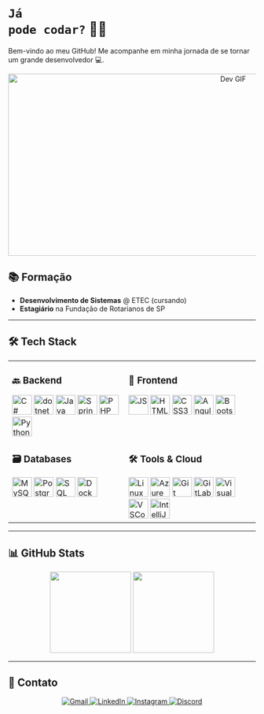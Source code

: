 # <code style="color:name_color">Já pode codar?</code> 👨‍💻

Bem-vindo ao meu GitHub! Me acompanhe em minha jornada de se tornar um grande desenvolvedor 💻.

<div align="center">
  <img src="https://i.pinimg.com/originals/e1/7a/b9/e17ab9681bec36303a67cd0e13a7b170.gif" alt="Dev GIF" width="900" height="370">
</div>

## 📚 Formação
- **Desenvolvimento de Sistemas** @ ETEC (cursando)
- **Estagiário** na Fundação de Rotarianos de SP

---

## 🛠 Tech Stack

<div align="center">
  <table>
    <tr>
      <!-- Coluna Backend -->
      <td valign="top">
        <h3>🔙 Backend</h3>
        <div>
          <img src="https://cdn.jsdelivr.net/gh/devicons/devicon/icons/csharp/csharp-original.svg" height="40" alt="C#"/>
          <img src="https://skillicons.dev/icons?i=dotnet" height="40" alt="dotnet"/>
          <img src="https://cdn.jsdelivr.net/gh/devicons/devicon/icons/java/java-original.svg" height="40" alt="Java"/>
          <img src="https://cdn.jsdelivr.net/gh/devicons/devicon/icons/spring/spring-original.svg" height="40" alt="Spring"/>
          <img src="https://cdn.jsdelivr.net/gh/devicons/devicon/icons/php/php-original.svg" height="40" alt="PHP"/>
          <img src="https://cdn.jsdelivr.net/gh/devicons/devicon/icons/python/python-original.svg" height="40" alt="Python"/>
        </div>
      </td>
      <!-- Coluna Frontend -->
      <td valign="top">
        <h3>🎨 Frontend</h3>
        <div>
          <img src="https://cdn.jsdelivr.net/gh/devicons/devicon/icons/javascript/javascript-original.svg" height="40" alt="JS"/>
          <img src="https://cdn.jsdelivr.net/gh/devicons/devicon/icons/html5/html5-original.svg" height="40" alt="HTML5"/>
          <img src="https://cdn.jsdelivr.net/gh/devicons/devicon/icons/css3/css3-original.svg" height="40" alt="CSS3"/>
          <img src="https://cdn.jsdelivr.net/gh/devicons/devicon/icons/angularjs/angularjs-original.svg" height="40" alt="Angular"/>
          <img src="https://cdn.jsdelivr.net/gh/devicons/devicon/icons/bootstrap/bootstrap-original.svg" height="40" alt="Bootstrap"/>
        </div>
      </td>
    </tr>
    <tr>
      <!-- Coluna Databases -->
      <td valign="top">
        <h3>🗃 Databases</h3>
        <div>
          <img src="https://cdn.jsdelivr.net/gh/devicons/devicon/icons/mysql/mysql-original.svg" height="40" alt="MySQL"/>
          <img src="https://cdn.jsdelivr.net/gh/devicons/devicon/icons/postgresql/postgresql-original.svg" height="40" alt="PostgreSQL"/>
          <img src="https://cdn.jsdelivr.net/gh/devicons/devicon/icons/microsoftsqlserver/microsoftsqlserver-plain.svg" height="40" alt="SQL Server"/>
          <img src="https://cdn.jsdelivr.net/gh/devicons/devicon/icons/docker/docker-original.svg" height="40" alt="Docker"/>
        </div>
      </td>
      <!-- Coluna Ferramentas -->
      <td valign="top">
        <h3>🛠 Tools & Cloud</h3>
        <div>
          <img src="https://cdn.jsdelivr.net/gh/devicons/devicon/icons/linux/linux-original.svg" height="40" alt="Linux"/>
          <img src="https://cdn.jsdelivr.net/gh/devicons/devicon/icons/azure/azure-original.svg" height="40" alt="Azure"/>
          <img src="https://cdn.jsdelivr.net/gh/devicons/devicon/icons/git/git-original.svg" height="40" alt="Git"/>
          <img src="https://cdn.jsdelivr.net/gh/devicons/devicon/icons/gitlab/gitlab-original.svg" height="40" alt="GitLab"/>
          <img src="https://cdn.jsdelivr.net/gh/devicons/devicon/icons/visualstudio/visualstudio-plain.svg" height="40" alt="Visual Studio"/>
          <img src="https://cdn.jsdelivr.net/gh/devicons/devicon/icons/vscode/vscode-original.svg" height="40" alt="VSCode"/>
          <img src="https://cdn.jsdelivr.net/gh/devicons/devicon/icons/intellij/intellij-original.svg" height="40" alt="IntelliJ"/>
        </div>
      </td>
    </tr>
  </table>
</div>

---

## 📊 GitHub Stats

<div align="center">
  <img height="165em" src="https://github-readme-stats.vercel.app/api/top-langs/?username=mr1c10&layout=compact&langs_count=6&theme=default"/>
  <img height="165em" src="https://github-readme-stats.vercel.app/api?username=mr1c10&show_icons=true&theme=default&include_all_commits=true"/>
</div>

---

## 📩 Contato

<div align="center">
  <a href="mailto:mauriciorcsouza1206@gmail.com">
    <img src="https://img.shields.io/badge/Gmail-D14836?style=for-the-badge&logo=gmail&logoColor=white" alt="Gmail">
  </a>
  <a href="https://www.linkedin.com/in/mr1c10">
    <img src="https://img.shields.io/badge/LinkedIn-0077B5?style=for-the-badge&logo=linkedin&logoColor=white" alt="LinkedIn">
  </a>
  <a href="https://www.instagram.com/_mau_rodrigues">
    <img src="https://img.shields.io/badge/Instagram-E4405F?style=for-the-badge&logo=instagram&logoColor=white" alt="Instagram">
  </a>
  <a href="https://discord.com/users/688597843833126963">
    <img src="https://img.shields.io/badge/Discord-7289DA?style=for-the-badge&logo=discord&logoColor=white" alt="Discord">
  </a>
</div>